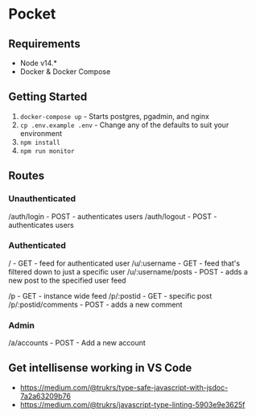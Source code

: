 # Pocket

## Requirements

* Node v14.*
* Docker & Docker Compose

## Getting Started

1. `docker-compose up` - Starts postgres, pgadmin, and nginx
1. `cp .env.example .env` - Change any of the defaults to suit your environment
1. `npm install`
1. `npm run monitor`

## Routes

### Unauthenticated

/auth/login - POST - authenticates users
/auth/logout - POST - authenticates users

### Authenticated

/ - GET - feed for authenticated user
/u/:username - GET - feed that's filtered down to just a specific user
/u/:username/posts - POST - adds a new post to the specified user feed

/p - GET - instance wide feed
/p/:postid - GET - specific post
/p/:postid/comments - POST - adds a new comment

### Admin

/a/accounts - POST - Add a new account

## Get intellisense working in VS Code

* <https://medium.com/@trukrs/type-safe-javascript-with-jsdoc-7a2a63209b76>
* <https://medium.com/@trukrs/javascript-type-linting-5903e9e3625f>

